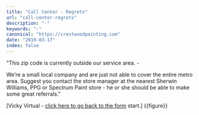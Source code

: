```yaml
---
title: "Call Center - Regrets"
url: "call-center-regrets"
description: "-"
keywords: "-"
canonical: "https://crestwoodpainting.com"
date: "2019-03-17"
index: false
---
```


"This zip code is currently outside our service area. -

We’re a small local company and are just not able to cover the entire metro area. Suggest you contact the store manager at the nearest Sherwin Williams, PPG or Spectrum Paint store - he or she should be able to make some great referrals."

\[Vicky Virtual - [click here to go back to the form](/call-center) start.\]
{{figure}}